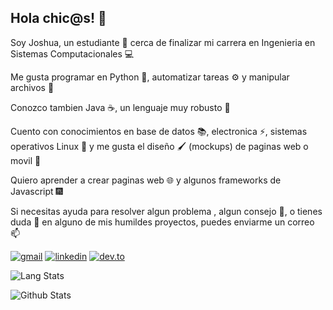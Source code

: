 ## Hola chic@s! 👋

Soy Joshua, un estudiante 📖 cerca de finalizar mi carrera en Ingenieria en Sistemas Computacionales 💻

Me gusta programar en Python 🐍, automatizar tareas ⚙ y manipular archivos 📄

Conozco tambien Java ☕, un lenguaje muy robusto 💪

Cuento con conocimientos en base de datos 📚, electronica ⚡, sistemas operativos Linux 🐧 y me gusta el diseño 🖌️ (mockups) de paginas web o movil 📱

Quiero aprender a crear paginas web 🌐 y algunos frameworks de Javascript 🎆

Si necesitas ayuda para resolver algun problema , algun consejo 🤝, o tienes duda 💬 en alguno de mis humildes proyectos, puedes enviarme un correo 📫

[![gmail](https://img.shields.io/badge/Gmail-D14836?style=for-the-badge&logo=gmail&logoColor=white)](mailto:ojoshuacg@gmail.com)
[![linkedin](https://img.shields.io/badge/LinkedIn-0077B5?style=for-the-badge&logo=linkedin&logoColor=white)](https://mx.linkedin.com/in/ojoshuacg)
[![dev.to](https://img.shields.io/badge/dev.to-0A0A0A?style=for-the-badge&logo=devdotto&logoColor=white)](https://dev.to/ojoshuacg)

![Lang Stats](https://github-readme-stats.vercel.app/api/top-langs/?username=ojoshuacg&show_icons=true&theme=onedark&layout=compact)

![Github Stats](https://github-readme-stats.vercel.app/api?username=ojoshuacg&show_icons=true&theme=onedark)

<!--
**OJoshuaCG/OJoshuaCG** is a ✨ _special_ ✨ repository because its `README.md` (this file) appears on your GitHub profile.

Here are some ideas to get you started:

- 🔭 I’m currently working on ...
- 🌱 I’m currently learning ...
- 👯 I’m looking to collaborate on ...
- 🤔 I’m looking for help with ...
- 💬 Ask me about ...
- 📫 How to reach me: ...
- 😄 Pronouns: ...
- ⚡ Fun fact: ...
-->
